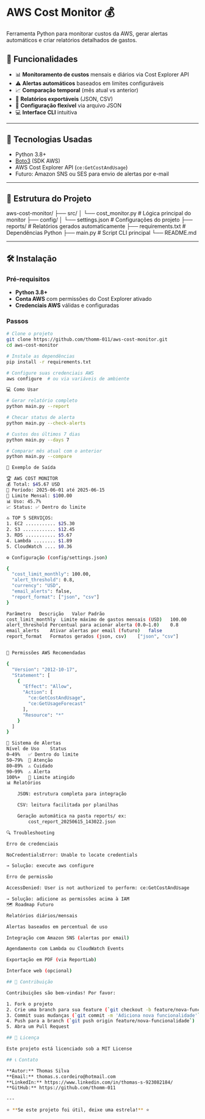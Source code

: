 # AWS Cost Monitor 💰

Ferramenta Python para monitorar custos da AWS, gerar alertas automáticos e criar relatórios detalhados de gastos.

## 🎯 Funcionalidades

- 📊 **Monitoramento de custos** mensais e diários via Cost Explorer API
- ⚠️ **Alertas automáticos** baseados em limites configuráveis
- 📈 **Comparação temporal** (mês atual vs anterior)
- 📄 **Relatórios exportáveis** (JSON, CSV)
- 🔧 **Configuração flexível** via arquivo JSON
- 💻 **Interface CLI** intuitiva

---

## 🚀 Tecnologias Usadas

- Python 3.8+
- [Boto3](https://boto3.amazonaws.com/v1/documentation/api/latest/index.html) (SDK AWS)
- AWS Cost Explorer API (`ce:GetCostAndUsage`)
- Futuro: Amazon SNS ou SES para envio de alertas por e-mail

---

## 📂 Estrutura do Projeto

aws-cost-monitor/
├── src/
│ └── cost_monitor.py # Lógica principal do monitor
├── config/
│ └── settings.json # Configurações do projeto
├── reports/ # Relatórios gerados automaticamente
├── requirements.txt # Dependências Python
├── main.py # Script CLI principal
└── README.md


---

## 🛠️ Instalação

### Pré-requisitos

- **Python 3.8+**
- **Conta AWS** com permissões do Cost Explorer ativado
- **Credenciais AWS** válidas e configuradas

### Passos

```bash
# Clone o projeto
git clone https://github.com/thomm-011/aws-cost-monitor.git
cd aws-cost-monitor

# Instale as dependências
pip install -r requirements.txt

# Configure suas credenciais AWS
aws configure  # ou via variáveis de ambiente

💻 Como Usar

# Gerar relatório completo
python main.py --report

# Checar status de alerta
python main.py --check-alerts

# Custos dos últimos 7 dias
python main.py --days 7

# Comparar mês atual com o anterior
python main.py --compare

🧾 Exemplo de Saída

🏆 AWS COST MONITOR
💰 Total: $45.67 USD
📅 Período: 2025-06-01 até 2025-06-15
🎯 Limite Mensal: $100.00
📊 Uso: 45.7%
📈 Status: ✅ Dentro do limite

🔝 TOP 5 SERVIÇOS:
1. EC2 ........... $25.30
2. S3 ............ $12.45
3. RDS ........... $5.67
4. Lambda ........ $1.89
5. CloudWatch .... $0.36

⚙️ Configuração (config/settings.json)

{
  "cost_limit_monthly": 100.00,
  "alert_threshold": 0.8,
  "currency": "USD",
  "email_alerts": false,
  "report_format": ["json", "csv"]
}

Parâmetro	Descrição	Valor Padrão
cost_limit_monthly	Limite máximo de gastos mensais (USD)	100.00
alert_threshold	Percentual para acionar alerta (0.0–1.0)	0.8
email_alerts	Ativar alertas por email (futuro)	false
report_format	Formatos gerados (json, csv)	["json", "csv"]


📜 Permissões AWS Recomendadas

{
  "Version": "2012-10-17",
  "Statement": [
    {
      "Effect": "Allow",
      "Action": [
        "ce:GetCostAndUsage",
        "ce:GetUsageForecast"
      ],
      "Resource": "*"
    }
  ]
}

🚨 Sistema de Alertas
Nível de Uso	Status
0–49%	✅ Dentro do limite
50–79%	👀 Atenção
80–89%	⚠️ Cuidado
90–99%	⚠️ Alerta
100%+	🚨 Limite atingido
📊 Relatórios

    JSON: estrutura completa para integração

    CSV: leitura facilitada por planilhas

    Geração automática na pasta reports/ ex:
        cost_report_20250615_143022.json

🔍 Troubleshooting

Erro de credenciais

NoCredentialsError: Unable to locate credentials

→ Solução: execute aws configure

Erro de permissão

AccessDenied: User is not authorized to perform: ce:GetCostAndUsage

→ Solução: adicione as permissões acima à IAM
🗺️ Roadmap Futuro

Relatórios diários/mensais

Alertas baseados em percentual de uso

Integração com Amazon SNS (alertas por email)

Agendamento com Lambda ou CloudWatch Events

Exportação em PDF (via ReportLab)

Interface web (opcional)

## 🤝 Contribuição

Contribuições são bem-vindas! Por favor:

1. Fork o projeto
2. Crie uma branch para sua feature (`git checkout -b feature/nova-funcionalidade`)
3. Commit suas mudanças (`git commit -m 'Adiciona nova funcionalidade'`)
4. Push para a branch (`git push origin feature/nova-funcionalidade`)
5. Abra um Pull Request

## 📄 Licença

Este projeto está licenciado sob a MIT License

## 📞 Contato

**Autor:** Thomas Silva  
**Email:** thomas.s.cordeiro@hotmail.com  
**LinkedIn:** https://www.linkedin.com/in/thomas-s-923082184/  
**GitHub:** https://github.com/thomm-011

---

⭐ **Se este projeto foi útil, deixe uma estrela!** ⭐